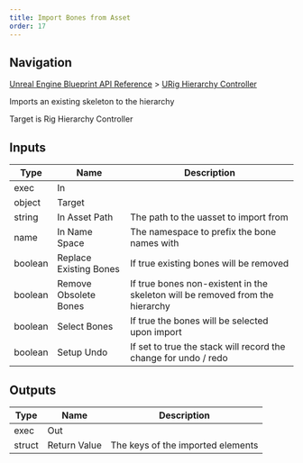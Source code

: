 ```yaml
---
title: Import Bones from Asset
order: 17
---
```

## Navigation

[Unreal Engine Blueprint API Reference](https://dev.epicgames.com/documentation/en-us/unreal-engine/BlueprintAPI) > [URig Hierarchy Controller](https://dev.epicgames.com/documentation/en-us/unreal-engine/BlueprintAPI/URigHierarchyController)

Imports an existing skeleton to the hierarchy

Target is Rig Hierarchy Controller

## Inputs

| Type | Name | Description |
| --- | --- | --- |
| exec | In |  |
| object | Target |  |
| string | In Asset Path | The path to the uasset to import from |
| name | In Name Space | The namespace to prefix the bone names with |
| boolean | Replace Existing Bones | If true existing bones will be removed |
| boolean | Remove Obsolete Bones | If true bones non-existent in the skeleton will be removed from the hierarchy |
| boolean | Select Bones | If true the bones will be selected upon import |
| boolean | Setup Undo | If set to true the stack will record the change for undo / redo |

## Outputs

| Type | Name | Description |
| --- | --- | --- |
| exec | Out |  |
| struct | Return Value | The keys of the imported elements |
